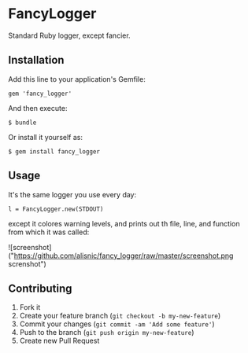 # FancyLogger

Standard Ruby logger, except fancier.

## Installation

Add this line to your application's Gemfile:

    gem 'fancy_logger'

And then execute:

    $ bundle

Or install it yourself as:

    $ gem install fancy_logger

## Usage

It's the same logger you use every day:

    l = FancyLogger.new(STDOUT)

except it colores warning levels, and prints out th file, line, and function
from which it was called:

![screenshot]("https://github.com/alisnic/fancy_logger/raw/master/screenshot.png screnshot")

## Contributing

1. Fork it
2. Create your feature branch (`git checkout -b my-new-feature`)
3. Commit your changes (`git commit -am 'Add some feature'`)
4. Push to the branch (`git push origin my-new-feature`)
5. Create new Pull Request
